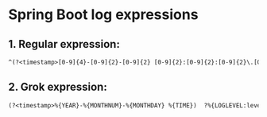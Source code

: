 # Spring Boot log expressions

## 1. Regular expression:
```txt
^(?<timestamp>[0-9]{4}-[0-9]{2}-[0-9]{2} [0-9]{2}:[0-9]{2}:[0-9]{2}\.[0-9]{3})  ?(?<level>[^ ]+) (?<processId>\d+) --- \[ *(?<thread>[^ ]+)\] (?<class>[^ ]+) *: (?<submessage>.*)
```

## 2. Grok expression:
```txt
(?<timestamp>%{YEAR}-%{MONTHNUM}-%{MONTHDAY} %{TIME})  ?%{LOGLEVEL:level} %{NUMBER:processId} --- \[ *%{DATA:thread}\] %{DATA:class} *: %{GREEDYDATA:submessage}
```